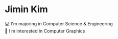 # Jimin Kim
💻 I'm majoring in Computer Science & Engineering  
👀 I’m interested in Computer Graphics  

<!---
kjimin0619/kjimin0619 is a ✨ special ✨ repository because its `README.md` (this file) appears on your GitHub profile.
You can click the Preview link to take a look at your changes.
--->
